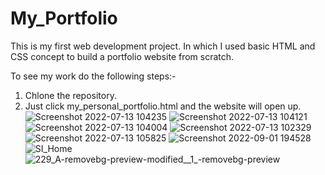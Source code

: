 # My_Portfolio
This is my first web development project.
In which I used basic HTML and CSS concept to build a portfolio website from scratch.

To see my work do the following steps:-
1) Chlone the repository.
2) Just click my_personal_portfolio.html and the website will open up.
![Screenshot 2022-07-13 104235](https://user-images.githubusercontent.com/64322004/178656072-c8146a22-8f96-443a-9626-ceeee4b1b944.png)
![Screenshot 2022-07-13 104121](https://user-images.githubusercontent.com/64322004/178656091-f2acf116-a825-454c-af93-f6c635e9b823.png)
![Screenshot 2022-07-13 104004](https://user-images.githubusercontent.com/64322004/178656103-3f615ed7-9ee7-4476-b5cc-bbe6b208cf88.png)
![Screenshot 2022-07-13 102329](https://user-images.githubusercontent.com/64322004/178656112-b4da955f-f63c-41db-8415-96275265fe09.png)
![Screenshot 2022-07-13 105825](https://user-images.githubusercontent.com/64322004/178657710-e37352ae-bdaa-4b98-b202-dd349a2e7af1.png)
![Screenshot 2022-09-01 194528](https://user-images.githubusercontent.com/64322004/187936457-6ff82da9-c1c2-47d6-b52b-46c8952c0bfe.png)![SI_Home](https://user-images.githubusercontent.com/64322004/187936766-33946c06-315c-4b71-b650-24d35aa5133b.png)
![229_A-removebg-preview-modified__1_-removebg-preview](https://github.com/user-attachments/assets/7558cc7c-a6d1-430b-b34a-1ed0f74aa1b1)


